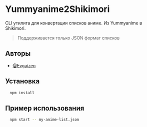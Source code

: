 # Yummyanime2Shikimori

CLI утилита для конвертации списков аниме. Из Yummyanime в Shikimori.


> Поддерживается только JSON формат списков

## Авторы

- [@Evgaizen](https://github.com/Evgaizen)


## Установка 

```bash
  npm install
```
    
## Пример использования

```bash
  npm start -- my-anime-list.json
```

